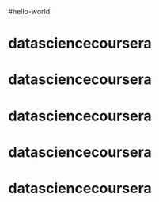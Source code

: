 #hello-world
# datasciencecoursera
# datasciencecoursera
# datasciencecoursera
# datasciencecoursera
# datasciencecoursera
